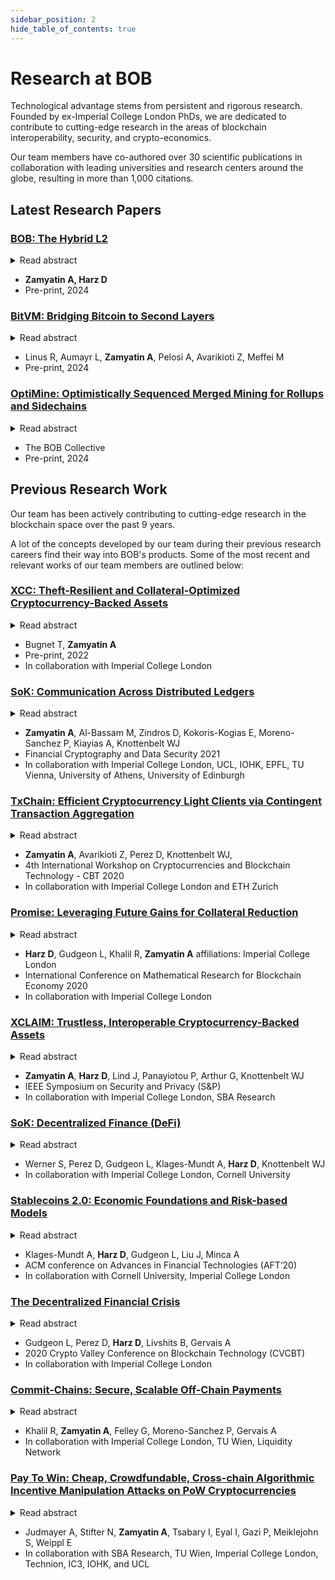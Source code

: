 ```yaml
---
sidebar_position: 2
hide_table_of_contents: true
---
```


# Research at BOB

Technological advantage stems from persistent and rigorous research.
Founded by ex-Imperial College London PhDs, we are dedicated to contribute to cutting-edge research in the areas of blockchain interoperability, security, and crypto-economics.

Our team members have co-authored over 30 scientific publications in collaboration with leading universities and research centers around the globe, resulting in more than 1,000 citations.

## Latest Research Papers

### [BOB: The Hybrid L2](https://docs.gobob.xyz/whitepaper.pdf)

<details>
  <summary>Read abstract</summary>

BOB is a new type of Bitcoin-secured blockchain: a Hybrid L2. Hybrid L2s inherit security from Bitcoin, as the most secure and decentralized network. Bitcoin security is then used to create trustminimized bridges to Bitcoin, Ethereum, and other L1s. As a result, the Hybrid L2 does not rely on third-party bridges for interoperability and solves the problem of fragmented BTC multi-chain liquidity.

</details>

- **Zamyatin A, Harz D**
- Pre-print, 2024

### [BitVM: Bridging Bitcoin to Second Layers](https://bitvm.org/bitvm_bridge.pdf)

<details>
  <summary>Read abstract</summary>

BitVM2 is a novel paradigm that enables arbitrary program execution in Bitcoin, thereby combining Turing-complete expressiveness with the security of Bitcoin consensus. At its core, BitVM2 leverages optimistic computation, assuming operators are honest unless proven otherwise by challengers through fraud proofs, and SNARK proof verification scripts, which are split into sub-programs that are executed within Bitcoin transactions. As a result, BitVM2 ensures program correctness with just three on-chain transactions. BitVM2 significantly improves over prior BitVM designs by enabling, for the first time, permissionless challenging and by reducing the complexity and number of on-chain transactions required to resolve disputes. Our construction requires no consensus changes to Bitcoin. BitVM2 enables the design of an entirely new class of applications in Bitcoin. We showcase that by presenting BitVM Bridge, a protocol that enhances prior Bitcoin bridges by reducing trust assumptions for the safety of deposits from an honest majority (t-of-n) to existential honesty (1-of-n) during setup. To guarantee liveness, we only require one active rational operator (while the others can be malicious). Any user can act as challenger, facilitating permissionless verification of the protocol.

</details>

- Linus R, Aumayr L, **Zamyatin A**, Pelosi A, Avarikioti Z, Meffei M
- Pre-print, 2024

### [OptiMine: Optimistically Sequenced Merged Mining for Rollups and Sidechains](https://gobob.xyz/optimine)

<details>
  <summary>Read abstract</summary>

We coin the hybrid consensus technique “Optimistically Sequenced Merged Mining”. The technique enables any sidechain or rollup connected to an L1 chain to receive Proof-of-Work security from Bitcoin Miners. Rollups and sidechains retain fast block production and reduce the trust in centralized Sequencers and block-producing nodes.

</details>

- The BOB Collective
- Pre-print, 2024

## Previous Research Work

Our team has been actively contributing to cutting-edge research in the blockchain space over the past 9 years.

A lot of the concepts developed by our team during their previous research careers find their way into BOB's products. Some of the most recent and relevant works of our team members are outlined below:

### [XCC: Theft-Resilient and Collateral-Optimized Cryptocurrency-Backed Assets](https://docs.interlay.io/_assets/papers/XCC_paper.pdf)

<details>
  <summary>Read abstract</summary>

The need for cross-blockchain interoperability is higher than ever. Today, there exists a plethora of blockchain-based cryptocurrencies, with varying levels of adoption and diverse niche use cases, and yet communication across blockchains is still in its infancy. Despite the vast potential for novel applications in an interoperable ecosystem, cross-chain tools and protocols are few and often limited.

Cross-chain communication requires a trusted third party, as the Fair Exchange problem is reducible to it. However, the decentralised consensus of blockchains can be used as a source of trust, and financial incentives can achieve security. XCLAIM uses these principles to enable collateralised cryptocurrency-backed assets (CbAs) to be created and used. However, full collateralization is inefficient, and to protect against exchange rate fluctuations overcollateralization is necessary. This is a significant barrier to scaling, and as a result, in practice, most systems still employ a centralised architecture.

In this work, we introduce XCC, an extension to the XCLAIM framework which allows for a significant reduction in collateral required. By making use of periodic, timelocked commitments on the backing blockchain, XCC decouples locked collateral from issued CbAs, allowing fractional collateralization without loss of security. We instantiate XCC between Bitcoin and Ethereum to showcase practical feasibility. XCC is compatible with the majority of existing blockchains without modification.

</details>

- Bugnet T, **Zamyatin A**
- Pre-print, 2022
- In collaboration with Imperial College London

### [SoK: Communication Across Distributed Ledgers](https://eprint.iacr.org/2019/1128.pdf)

<details>
  <summary>Read abstract</summary>

Since the inception of Bitcoin, a plethora of distributed ledgers differing in design and purpose has been created. While by design, blockchains provide no means to securely communicate with external systems, numerous attempts towards trustless cross-chain communication have been proposed over the years. Today, cross-chain communication (CCC) plays a fundamental role in cryptocurrency exchanges, scalability efforts via sharding, extension of existing systems through sidechains, and bootstrapping of new blockchains. Unfortunately, existing proposals are designed ad-hoc for specific use-cases, making it hard to gain confidence in their correctness and composability.

We provide the first systematic exposition of cross-chain communication protocols. We formalize the underlying research problem and show that CCC is impossible without a trusted third party, contrary to common beliefs in the blockchain community. With this result in mind, we develop a framework to design new and evaluate existing CCC protocols, focusing on the inherent trust assumptions thereof, and derive a classification covering the field of cross-chain communication to date. We conclude by discussing open challenges for CCC research and the implications of interoperability on the security and privacy of blockchains.

</details>

- **Zamyatin A**, Al-Bassam M, Zindros D, Kokoris-Kogias E, Moreno-Sanchez P, Kiayias A, Knottenbelt WJ
- Financial Cryptography and Data Security 2021
- In collaboration with Imperial College London, UCL, IOHK, EPFL, TU Vienna, University of Athens, University of Edinburgh

### [TxChain: Efficient Cryptocurrency Light Clients via Contingent Transaction Aggregation](https://eprint.iacr.org/2020/580.pdf)

<details>
  <summary>Read abstract</summary>

Cryptocurrency light- or simplified payment verification (SPV) clients allow nodes with limited resources to efficiently verify execution of payments. Instead of downloading the entire blockchain, only block headers and selected transactions are stored. Still, the storage and bandwidth cost, linear in blockchain size, remain non-negligible, especially for smart contracts and mobile devices: as of April 2020, these amount to 50 MB in Bitcoin and 5 GB in Ethereum.

Recently, two improved sublinear light clients were proposed: to validate the blockchain, NIPoPoWs and FlyClient only download a polylogarithmic number of block headers, sampled at random. The actual verification of payments, however, remains costly: for each verified transaction, the corresponding block must too be downloaded. This yields NIPoPoWs and FlyClient only effective under low transaction volumes.

We present TxChain, a novel mechanism to maintain efficiency of light clients even under high transaction volumes. Specifically, we introduce the concept of contingent transaction aggregation, where proving inclusion of a single contingent transaction implicitly proves that n other transactions exist in the blockchain. To verify n payments, TxChain requires only a single transaction in the best (n≤c), and n/c+logc(n) transactions in the worst case (n>c). We deploy TxChain on Bitcoin without consensus changes and implement a soft fork for Ethereum. To demonstrate effectiveness in the cross-chain setting, we implement TxChain as a smart contract on Ethereum to efficiently verify Bitcoin payments.

</details>

- **Zamyatin A**, Avarikioti Z, Perez D, Knottenbelt WJ,
- 4th International Workshop on Cryptocurrencies and Blockchain Technology - CBT 2020
- In collaboration with Imperial College London and ETH Zurich

### [Promise: Leveraging Future Gains for Collateral Reduction](https://eprint.iacr.org/2020/532.pdf)

<details>
  <summary>Read abstract</summary>

Collateral employed in cryptoeconomic protocols protects against the misbehavior of economically rational agents, compensating honest users for damages and punishing misbehaving parties. The introduction of collateral, however, carries three disadvantages: (i) requiring agents to lock up a substantial amount of collateral can be an entry barrier, limiting the set of candidates to wealthy agents; (ii) affected agents incur ongoing opportunity costs as the collateral cannot be utilized elsewhere; and (iii) users wishing to interact with an agent on a frequent basis (e.g., with a service provider to facilitate second-layer payments), have to ensure the correctness of each interaction individually instead of subscribing to a service period in which interactions are secured by the underlying collateral.

We present Promise, a subscription mechanism to decrease the initial capital requirements of economically rational service providers in cryptoeconomic protocols. The mechanism leverages future income (such as service fees) prepaid by users to reduce the collateral actively locked up by service providers, while sustaining secure operation of the protocol. Promise is applicable in the context of multiple service providers competing for users. We provide a model for evaluating its effectiveness and argue its security. Demonstrating Promise's applicability, we discuss how Promise can be integrated into a cross-chain interoperability protocol, XCLAIM, and a second-layer scaling protocol, NOCUST. Last, we present an implementation of the protocol on Ethereum showing that all functions of the protocol can be implemented in constant time complexity and Promise only adds USD 0.05 for a setup per user and service provider and USD 0.01 per service delivery during the subscription period.

</details>

- **Harz D**, Gudgeon L, Khalil R, **Zamyatin A**
  affiliations: Imperial College London
- International Conference on Mathematical Research for Blockchain Economy 2020
- In collaboration with Imperial College London

### [XCLAIM: Trustless, Interoperable Cryptocurrency-Backed Assets](https://eprint.iacr.org/2018/643.pdf)

<details>
  <summary>Read abstract</summary>

Building trustless cross-blockchain trading protocols is challenging. Centralized exchanges thus remain the preferred route to execute transfers across blockchains. However, these services require trust and therefore undermine the very nature of the blockchains on which they operate. To overcome this, several decentralized exchanges have recently emerged which offer support for atomic cross-chain swaps (ACCS). ACCS enable the trustless exchange of cryptocurrencies across blockchains, and are the only known mechanism to do so. However, ACCS suffer significant limitations; they are slow, inefficient and costly, meaning that they are rarely used in practice.

We present XCLAIM: the first generic framework for achieving trustless and efficient cross-chain exchanges using cryptocurrency-backed assets (CbAs). XCLAIM offers protocols for issuing, transferring, swapping and redeeming CbAs securely in a non-interactive manner on existing blockchains. We instantiate XCLAIM between Bitcoin and Ethereum and evaluate our implementation; it costs less than USD 0.50 to issue an arbitrary amount of Bitcoin-backed tokens on Ethereum. We show XCLAIM is not only faster, but also significantly cheaper than atomic cross-chain swaps. Finally, XCLAIM is compatible with the majority of existing blockchains without modification, and enables several novel cryptocurrency applications, such as cross-chain payment channels and efficient multi-party swaps.

</details>

- **Zamyatin A**, **Harz D**, Lind J, Panayiotou P, Arthur G, Knottenbelt WJ
- IEEE Symposium on Security and Privacy (S&P)
- In collaboration with Imperial College London, SBA Research

### [SoK: Decentralized Finance (DeFi)](https://arxiv.org/abs/2101.08778)

<details>
  <summary>Read abstract</summary>

Decentralized Finance (DeFi), a blockchain powered peer-to-peer financial system, is mushrooming. One and a half years ago the total value locked in DeFi systems was approximately 700m USD, now, as of September 2021, it stands at around 100bn USD. The frenetic evolution of the ecosystem has created challenges in understanding the basic principles of these systems and their security risks. In this Systematization of Knowledge (SoK) we delineate the DeFi ecosystem along the following axes: its primitives, its operational protocol types and its security. We provide a distinction between technical security, which has a healthy literature, and economic security, which is largely unexplored, connecting the latter with new models and thereby synthesizing insights from computer science, economics and finance. Finally, we outline the open research challenges in the ecosystem across these security types.

</details>

- Werner S, Perez D, Gudgeon L, Klages-Mundt A, **Harz D**, Knottenbelt WJ
- In collaboration with Imperial College London, Cornell University

### [Stablecoins 2.0: Economic Foundations and Risk-based Models](https://arxiv.org/pdf/2006.12388.pdf)

<details>
  <summary>Read abstract</summary>

Stablecoins are one of the most widely capitalized type of cryptocurrency. However, their risks vary significantly according to their design and are often poorly understood. We seek to provide a sound foundation for stablecoin theory, with a risk-based functional characterization of the economic structure of stablecoins. First, we match existing economic models to the disparate set of custodial systems. Next, we characterize the unique risks that emerge in non-custodial stablecoins and develop a model framework that unifies existing models from economics and computer science. We further discuss how this modeling framework is applicable to a wide array of cryptoeconomic systems, including cross-chain protocols, collateralized lending, and decentralized exchanges. These unique risks yield unanswered research questions that will form the crux of research in decentralized finance going forward.

</details>

- Klages-Mundt A, **Harz D**, Gudgeon L, Liu J, Minca A
- ACM conference on Advances in Financial Technologies (AFT’20)
- In collaboration with Cornell University, Imperial College London

### [The Decentralized Financial Crisis](https://arxiv.org/pdf/2002.08099.pdf)

<details>
  <summary>Read abstract</summary>

The Global Financial Crisis of 2008, caused by the accumulation of excessive financial risk, inspired Satoshi Nakamoto to create Bitcoin. Now, more than ten years later, Decentralized Finance (DeFi), a peer-to-peer financial paradigm which leverages blockchain-based smart contracts to ensure its integrity and security, contains over 702m USD of capital as of April 15th, 2020. As this ecosystem develops, it is at risk of the very sort of financial meltdown it is supposed to be preventing. In this paper we explore how design weaknesses and price fluctuations in DeFi protocols could lead to a DeFi crisis. We focus on DeFi lending protocols as they currently constitute most of the DeFi ecosystem with a 76% market share by capital as of April 15th, 2020.
First, we demonstrate the feasibility of attacking Maker's governance design to take full control of the protocol, the largest DeFi protocol by market share, which would have allowed the theft of 0.5bn USD of collateral and the minting of an unlimited supply of DAI tokens. In doing so, we present a novel strategy utilizing so-called flash loans that would have in principle allowed the execution of the governance attack in just two transactions and without the need to lock any assets. Approximately two weeks after we disclosed the attack details, Maker modified the governance parameters mitigating the attack vectors. Second, we turn to a central component of financial risk in DeFi lending protocols. Inspired by stress-testing as performed by central banks, we develop a stress-testing framework for a stylized DeFi lending protocol, focusing our attention on the impact of a drying-up of liquidity on protocol solvency. Based on our parameters, we find that with sufficiently illiquidity a lending protocol with a total debt of 400m USD could become undercollateralized within 19 days.

</details>

- Gudgeon L, Perez D, **Harz D**, Livshits B, Gervais A
- 2020 Crypto Valley Conference on Blockchain Technology (CVCBT)
- In collaboration with Imperial College London

### [Commit-Chains: Secure, Scalable Off-Chain Payments](https://eprint.iacr.org/2018/642.pdf)

<details>
  <summary>Read abstract</summary>

Current permissionless blockchains suffer from scalability limitations. To scale without changing the underlying blockchain, one avenue is to lock funds into blockchain smart-contracts (collateral) and enact transactions outside, or off- the blockchain, via accountable peer-to-peer messages. Disputes among peers are resolved with appropriate collateral redistribution on the blockchain. In this work we lay the foundations for commit-chains, a novel off-chain scaling solution for existing blockchains where an untrusted and non-custodial operator commits the state of its user account balances via constant-sized, periodic checkpoints. Users dispute operator misbehavior via a smart contract. The commit-chain paradigm enables for the first time that off-chain users can receive payments while being offline. Moreover, locked funds can be managed efficiently at constant communication costs, alleviating collateral fragmentation.

We instantiate two account-based commit-chain constructions: NOCUST, based on a cost-effective challenge-response dispute mechanism; and NOCUST-ZKP, which provides provably correct operation via zkSNARKs. These constructions offer a trade-off between correctness, verification, and efficiency while both are practical and ensure key properties such as balance safety; that is, no honest user loses coins. We implemented both constructions on a smart contract enabled blockchain. Our evaluation demonstrates that NOCUST's operational costs in terms of computation and communication scale logarithmically in the number of users and transactions, and allow very efficient lightweight clients (a user involved in e.g. 100 daily transactions only needs to store a constant 46 kb of data, allowing secure payments even on mobile devices). NOCUST is operational in production since March 2019.

</details>

- Khalil R, **Zamyatin A**, Felley G, Moreno-Sanchez P, Gervais A
- In collaboration with Imperial College London, TU Wien, Liquidity Network

### [Pay To Win: Cheap, Crowdfundable, Cross-chain Algorithmic Incentive Manipulation Attacks on PoW Cryptocurrencies](https://eprint.iacr.org/2019/775.pdf)

<details>
  <summary>Read abstract</summary>

In this paper we extend the attack landscape of bribing attacks on cryptocurrencies by presenting a new method, which we call Pay-To-Win (P2W). To the best of our knowledge, it is the first approach capable of facilitating double-spend collusion across different blockchains. Moreover, our technique can also be used to specifically incentivize transaction exclusion or (re)ordering. For our construction we rely on smart contracts to render the payment and receipt of bribes trustless for the briber as well as the bribee. Attacks using our approach are operated and financed out-of-band i.e., on a funding cryptocurrency, while the consequences are induced in a different target cryptocurrency. Hereby, the main requirement is that smart contracts on the funding cryptocurrency are able to verify consensus rules of the target. For a concrete instantiation of our P2W method, we choose Bitcoin as a target and Ethereum as a funding cryptocurrency. Our P2W method is designed in a way that reimburses collaborators even in the case of an unsuccessful attack. Interestingly, this actually renders our approach approximately one order of magnitude cheaper than comparable bribing techniques (e.g., the whale attack). We demonstrate the technical feasibility of P2W attacks through publishing all relevant artifacts of this paper, ranging from calculations of success probabilities to a fully functional proof-of-concept implementation, consisting of an Ethereum smart contract and a Python client.

</details>

- Judmayer A, Stifter N, **Zamyatin A**, Tsabary I, Eyal I, Gazi P, Meiklejohn S, Weippl E
- In collaboration with SBA Research, TU Wien, Imperial College London, Technion, IC3, IOHK, and UCL
